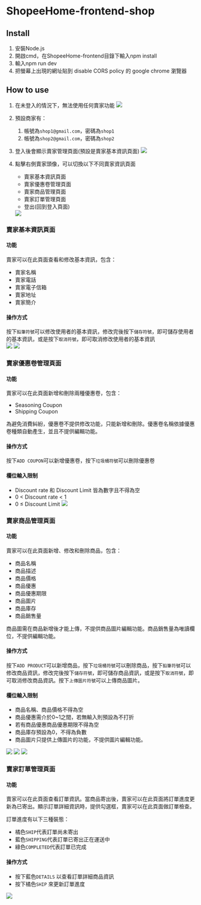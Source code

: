 # ShopeeHome-frontend-shop

## Install

 1. 安裝Node.js
 2. 開啟cmd，在ShopeeHome-frontend目錄下輸入npm install
 3. 輸入npm run dev
 4. 把螢幕上出現的網址貼到 disable CORS policy 的 google chrome 瀏覽器 

## How to use
   1. 在未登入的情況下，無法使用任何賣家功能
      <img src='./README_image/login.png'/>

   2. 預設商家有：
      1. 帳號為`shop1@gmail.com`，密碼為`shop1`
      2. 帳號為`shop2@gmail.com`，密碼為`shop2`
   
   3. 登入後會顯示賣家管理頁面(預設是賣家基本資訊頁面)
      <img src='./README_image/userInfo.png'/>
   4. 點擊右側賣家頭像，可以切換以下不同賣家資訊頁面
      - 賣家基本資訊頁面
      - 賣家優惠卷管理頁面
      - 賣家商品管理頁面
      - 賣家訂單管理頁面
      - 登出(回到登入頁面)
      <img src='./README_image/userDrawer.png'/>

### 賣家基本資訊頁面
#### 功能
賣家可以在此頁面查看和修改基本資訊，包含：
- 賣家名稱
- 賣家電話
- 賣家電子信箱
- 賣家地址
- 賣家簡介
  
#### 操作方式
按下`鉛筆符號`可以修改使用者的基本資訊，修改完後按下`儲存符號`，即可儲存使用者的基本資訊，或是按下`取消符號`，即可取消修改使用者的基本資訊  
      <img src='./README_image/userInfo.png'/>
      <img src='./README_image/userInfo_editing.png'/>  

### 賣家優惠卷管理頁面
#### 功能
賣家可以在此頁面新增和刪除兩種優惠卷，包含：
- Seasoning Coupon
- Shipping Coupon
  
為避免消費糾紛，優惠卷不提供修改功能，只能新增和刪除。優惠卷名稱依據優惠卷種類自動產生，並且不提供編輯功能。

#### 操作方式
按下`ADD COUPON`可以新增優惠卷，按下`垃圾桶符號`可以刪除優惠卷

#### 欄位輸入限制
- Discount rate 和 Discount Limit 皆為數字且不得為空
-  0 < Discount rate < 1
-  0 ≤ Discount Limit
   <img src='./README_image/userCoupon.png'/>

### 賣家商品管理頁面
#### 功能
賣家可以在此頁面新增、修改和刪除商品，包含：
- 商品名稱
- 商品描述
- 商品價格
- 商品優惠
- 商品優惠期限
- 商品圖片
- 商品庫存
- 商品銷售量

商品圖需在商品新增後才能上傳，不提供商品圖片編輯功能。商品銷售量為唯讀欄位，不提供編輯功能。

#### 操作方式
按下`ADD PRODUCT`可以新增商品，按下`垃圾桶符號`可以刪除商品，按下`鉛筆符號`可以修改商品資訊，修改完後按下`儲存符號`，即可儲存商品資訊，或是按下`取消符號`，即可取消修改商品資訊。按下`上傳圖片符號`可以上傳商品圖片。

#### 欄位輸入限制
- 商品名稱、商品價格不得為空
- 商品優惠需介於0~1之間，若無輸入則預設為不打折
- 若有商品優惠商品優惠期限不得為空
- 商品庫存預設為0，不得為負數
- 商品圖片只提供上傳圖片的功能，不提供圖片編輯功能。

<img src='./README_image/userProduct.png'/>
<img src='./README_image/userProductUpload01.png'/>
<img src='./README_image/userProductUpload02.png'/>

### 賣家訂單管理頁面
#### 功能
賣家可以在此頁面查看訂單資訊。當商品寄出後，賣家可以在此頁面將訂單進度更新為已寄出。顯示訂單詳細資訊時，提供勾選框，賣家可以在此頁面做訂單檢查。

訂單進度有以下三種裝態：
- 橘色`SHIP`代表訂單尚未寄出
- 藍色`SHIPPING`代表訂單已寄出正在運送中
- 綠色`COMPLETED`代表訂單已完成
  
#### 操作方式
- 按下藍色`DETAILS` 以查看訂單詳細商品資訊
- 按下橘色`SHIP` 來更新訂單進度

<img src='./README_image/userOrder.png'/>

